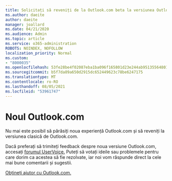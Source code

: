 ```yaml
---
title: Solicitați să reveniți de la Outlook.com beta la versiunea Outlook.com clasică
ms.author: daeite
author: daeite
manager: joallard
ms.date: 04/21/2020
ms.audience: Admin
ms.topic: article
ms.service: o365-administration
ROBOTS: NOINDEX, NOFOLLOW
localization_priority: Normal
ms.custom:
- "8000035"
ms.openlocfilehash: 53fe28be4f02087eba1ba096f165801d23e244ab95135564801f6e9dec231c9c
ms.sourcegitcommit: b5f7da89a650d2915dc652449623c78be6247175
ms.translationtype: MT
ms.contentlocale: ro-RO
ms.lasthandoff: 08/05/2021
ms.locfileid: "53961747"
---
```

# <a name="the-new-outlookcom"></a>Noul Outlook.com

Nu mai este posibil să părăsiți noua experiență Outlook.com și să reveniți la versiunea clasică de Outlook.com.

Dacă preferați să trimiteți feedback despre noua versiune Outlook.com, accesați [forumul UserVoice.](https://go.microsoft.com/fwlink/p/?linkid=851599) Puteți să votați ideile sau problemele pentru care dorim ca acestea să fie rezolvate, iar noi vom răspunde direct la cele mai bune comentarii și sugestii.

[Obțineți ajutor cu Outlook.com.](https://support.office.com/article/40676ad0-c831-45ac-a023-5be633be798d?wt.mc_id=Office_Outlook_com_Alchemy)